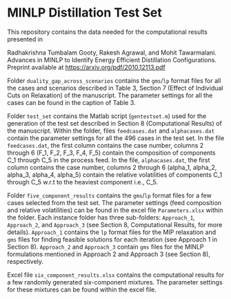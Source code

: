 # MINLP Distillation Test Set
This repository contains the data needed for the computational results presented in 

Radhakrishna Tumbalam Gooty, Rakesh Agrawal, and Mohit Tawarmalani. Advances in MINLP to Identify Energy Efficient Distillation Configurations. Preprint available at https://arxiv.org/pdf/2010.12113.pdf

Folder `duality_gap_across_scenarios` contains the `gms`/`lp` format files for all the cases and scenarios described in Table 3, Section 7 (Effect of Individual Cuts on Relaxation) of the manuscript. The parameter settings for all the cases can be found in the caption of Table 3.

Folder `test_set` contains the Matlab script (`gentestset.m`) used for the generation of the test set described in Section 8 (Computational Results) of the manuscript. Within the folder, files `feedcases.dat` and `alphacases.dat` contain the parameter settings for all the 496 cases in the test set. In the file `feedcases.dat`, the first column contains the case number, columns 2 through 6 (F_1, F_2, F_3, F_4, F_5) contain the composition of components C_1 through C_5 in the process feed. In the file, `alphacases.dat`, the first column contains the case number, columns 2 through 6 (alpha_1, alpha_2, alpha_3, alpha_4, alpha_5) contain the relative volatilities of components C_1 through C_5 w.r.t to the heaviest component i.e., C_5.

Folder `five_component_results` contains the `gms`/`lp` format files for a few cases selected from the test set. The parameter settings (feed composition and relative volatilities) can be found in the excel file `Parameters.xlsx` within the folder. Each instance folder has three sub-folders: `Approach_1`, `Approach_2`, and `Approach_3` (see Section 8, Computational Results, for more details). `Approach_1` contains the `lp` format files for the MIP relaxation and `gms` files for finding feasible solutions for each iteration (see Approach 1 in Section 8). `Approach_2` and `Approach_3` contain `gms` files for the MINLP formulations mentioned in Approach 2 and Approach 3 (see Section 8), respectively.  

Excel file `six_component_results.xlsx` contains the computational results for a few randomly generated six-component mixtures. The parameter settings for these mixtures can be found within the excel file.
